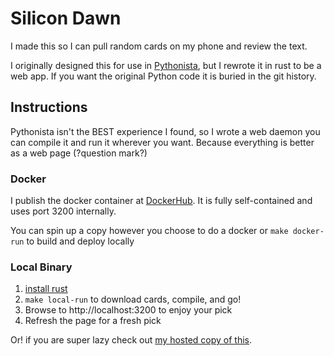 # Silicon Dawn

I made this so I can pull random cards on my phone and review the text.

I originally designed this for use in [Pythonista](http://omz-software.com/pythonista/), but I rewrote it in rust to be a web app.
If you want the original Python code it is buried in the git history.

## Instructions

Pythonista isn't the BEST experience I found, so I wrote a web daemon you can compile it and run it wherever you want.
Because everything is better as a web page (?question mark?)

### Docker

I publish the docker container at [DockerHub](https://hub.docker.com/r/skwrl/silicon-dawn).
It is fully self-contained and uses port 3200 internally.

You can spin up a copy however you choose to do a docker or `make docker-run` to build and deploy locally

### Local Binary

1. [install rust](https://rustup.rs)
3. `make local-run` to download cards, compile, and go!
4. Browse to http://localhost:3200 to enjoy your pick
5. Refresh the page for a fresh pick

Or! if you are super lazy check out [my hosted copy of this](https://silicon-dawn.cards).
